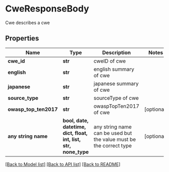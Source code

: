 # CweResponseBody

Cwe describes a cwe

## Properties
Name | Type | Description | Notes
------------ | ------------- | ------------- | -------------
**cwe_id** | **str** | cweID of cwe | 
**english** | **str** | english summary of cwe | 
**japanese** | **str** | japanese summary of cwe | 
**source_type** | **str** | sourceType of cwe | 
**owasp_top_ten2017** | **str** | owaspTopTen2017 of cwe  | [optional] 
**any string name** | **bool, date, datetime, dict, float, int, list, str, none_type** | any string name can be used but the value must be the correct type | [optional]

[[Back to Model list]](../README.md#documentation-for-models) [[Back to API list]](../README.md#documentation-for-api-endpoints) [[Back to README]](../README.md)


